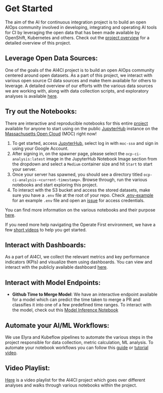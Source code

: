 # Get Started

The aim of the AI for continuous integration project is to build an open AIOps community involved in developing, integrating and operating AI tools for CI by leveraging the open data that has been made available by OpenShift, Kubernetes and others. Check out the [project overview](../README.md) for a detailed overview of this project.

## Leverage Open Data Sources:

One of the goals of the AI4CI project is to build an open AIOps community centered around open datasets. As a part of this project, we interact with various open source CI data sources and make them available for others to leverage. A detailed overview of our efforts with the various data sources we are working with, along with data collection scripts, and exploratory analyses is available [here](content.md#data-engineering-metrics-and-kpis-for-ci).

## Try out the Notebooks:

There are interactive and reproducible notebooks for this entire [project](https://github.com/aicoe-aiops/ocp-ci-analysis) available for anyone to start using on the public [JupyterHub](https://jupyterhub-opf-jupyterhub.apps.zero.massopen.cloud/hub/login) instance on the [Massachusetts Open Cloud](https://massopen.cloud/) (MOC) right now!

1. To get started, access [JupyterHub](https://jupyterhub-opf-jupyterhub.apps.zero.massopen.cloud/), select log in with `moc-sso` and sign in using your Google Account.
2. After signing in, on the spawner page, please select the `ocp-ci-analysis:latest` image in the JupyterHub Notebook Image section from the dropdown and select a `Medium` container size and hit `Start` to start your server.
3. Once your server has spawned, you should see a directory titled `ocp-ci-analysis-<current-timestamp>`. Browse through, run the various notebooks and start exploring this project.
4. To interact with the S3 bucket and access the stored datasets, make sure you have a `.env` file at the root of your repo. Check [.env-example](../.env-example) for an example `.env` file and open an [issue](https://github.com/aicoe-aiops/ocp-ci-analysis/issues) for access credentials.

You can find more information on the various notebooks and their purpose [here](content.md).

If you need more help navigating the Operate First environment, we have a few [short videos](https://www.youtube.com/playlist?list=PL8VBRDTElCWpneB4dBu4u1kHElZVWfAwW) to help you get started.

## Interact with Dashboards:

As a part of AI4CI, we collect the relevant metrics and key performance indicators (KPIs) and visualize them using dashboards. You can view and interact with the publicly available dashboard [here](https://superset.operate-first.cloud/superset/dashboard/2/).

## Interact with Model Endpoints:

* **Github Time to Merge Model**: We have an interactive endpoint available for a model which can predict the time taken to merge a PR and classifies it into one of a few predefined time ranges. To interact with the model, check out this [Model Inference Notebook](../notebooks/time-to-merge-prediction/model_inference.ipynb)

## Automate your AI/ML Workflows:

We use Elyra and Kubeflow pipelines to automate the various steps in the project responsible for data collection, metric calculation, ML analysis. To automate your notebook workflows you can follow this [guide](automating-using-elyra.md) or [tutorial video](https://youtu.be/bh5WpKq3W7Y).

## Video Playlist:

[Here](https://www.youtube.com/playlist?list=PL8VBRDTElCWoGwMhCp04rQFMcIhshv33U) is a video playlist for the AI4CI project which goes over different analyses and walks through various notebooks within the project.
